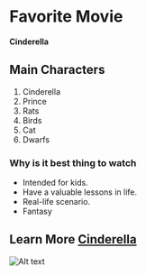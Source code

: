 # Favorite Movie
**Cinderella**

## Main Characters
1. Cinderella
2. Prince
3. Rats
4. Birds
5. Cat
6. Dwarfs

### Why is it best thing to watch
- Intended for kids.
- Have a valuable lessons in life.
- Real-life scenario.
- Fantasy

**Learn More** [Cinderella](https://movies.disney.com/cinderella-1950)
---
![Alt text](https://lumiere-a.akamaihd.net/v1/images/p_cinderella_19892_a4d80660.jpeg?region=0%2C0%2C540%2C810)
